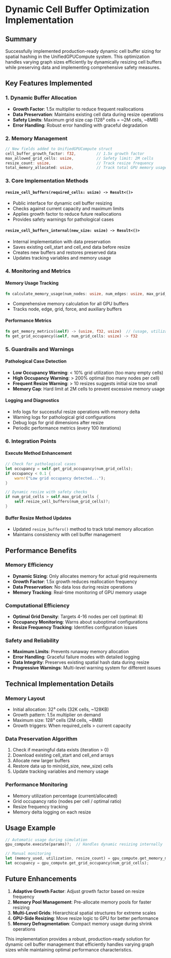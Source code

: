 # Dynamic Cell Buffer Optimization Implementation

## Summary
Successfully implemented production-ready dynamic cell buffer sizing for spatial hashing in the UnifiedGPUCompute system. This optimization handles varying graph sizes efficiently by dynamically resizing cell buffers while preserving data and implementing comprehensive safety measures.

## Key Features Implemented

### 1. Dynamic Buffer Allocation
- **Growth Factor**: 1.5x multiplier to reduce frequent reallocations
- **Data Preservation**: Maintains existing cell data during resize operations
- **Safety Limits**: Maximum grid size cap (128³ cells = ~2M cells, ~8MB)
- **Error Handling**: Robust error handling with graceful degradation

### 2. Memory Management
```rust
// New fields added to UnifiedGPUCompute struct
cell_buffer_growth_factor: f32,         // 1.5x growth factor
max_allowed_grid_cells: usize,          // Safety limit: 2M cells
resize_count: usize,                    // Track resize frequency
total_memory_allocated: usize,          // Track total GPU memory usage
```

### 3. Core Implementation Methods

#### `resize_cell_buffers(required_cells: usize) -> Result<()>`
- Public interface for dynamic cell buffer resizing
- Checks against current capacity and maximum limits
- Applies growth factor to reduce future reallocations
- Provides safety warnings for pathological cases

#### `resize_cell_buffers_internal(new_size: usize) -> Result<()>`
- Internal implementation with data preservation
- Saves existing cell_start and cell_end data before resize
- Creates new buffers and restores preserved data
- Updates tracking variables and memory usage

### 4. Monitoring and Metrics

#### Memory Usage Tracking
```rust
fn calculate_memory_usage(num_nodes: usize, num_edges: usize, max_grid_cells: usize) -> usize
```
- Comprehensive memory calculation for all GPU buffers
- Tracks node, edge, grid, force, and auxiliary buffers

#### Performance Metrics
```rust
fn get_memory_metrics(&self) -> (usize, f32, usize)  // (usage, utilization, resize_count)
fn get_grid_occupancy(&self, num_grid_cells: usize) -> f32
```

### 5. Guardrails and Warnings

#### Pathological Case Detection
- **Low Occupancy Warning**: < 10% grid utilization (too many empty cells)
- **High Occupancy Warning**: > 200% optimal (too many nodes per cell)
- **Frequent Resize Warning**: > 10 resizes suggests initial size too small
- **Memory Cap**: Hard limit at 2M cells to prevent excessive memory usage

#### Logging and Diagnostics
- Info logs for successful resize operations with memory delta
- Warning logs for pathological grid configurations
- Debug logs for grid dimensions after resize
- Periodic performance metrics (every 100 iterations)

### 6. Integration Points

#### Execute Method Enhancement
```rust
// Check for pathological cases
let occupancy = self.get_grid_occupancy(num_grid_cells);
if occupancy < 0.1 {
    warn!("Low grid occupancy detected...");
}

// Dynamic resize with safety checks
if num_grid_cells > self.max_grid_cells {
    self.resize_cell_buffers(num_grid_cells)?;
}
```

#### Buffer Resize Method Updates
- Updated `resize_buffers()` method to track total memory allocation
- Maintains consistency with cell buffer management

## Performance Benefits

### Memory Efficiency
- **Dynamic Sizing**: Only allocates memory for actual grid requirements
- **Growth Factor**: 1.5x growth reduces reallocation frequency
- **Data Preservation**: No data loss during resize operations
- **Memory Tracking**: Real-time monitoring of GPU memory usage

### Computational Efficiency
- **Optimal Grid Density**: Targets 4-16 nodes per cell (optimal: 8)
- **Occupancy Monitoring**: Warns about suboptimal configurations
- **Resize Frequency Tracking**: Identifies configuration issues

### Safety and Reliability
- **Maximum Limits**: Prevents runaway memory allocation
- **Error Handling**: Graceful failure modes with detailed logging
- **Data Integrity**: Preserves existing spatial hash data during resize
- **Progressive Warnings**: Multi-level warning system for different issues

## Technical Implementation Details

### Memory Layout
- Initial allocation: 32³ cells (32K cells, ~128KB)
- Growth pattern: 1.5x multiplier on demand
- Maximum size: 128³ cells (2M cells, ~8MB)
- Growth triggers: When required_cells > current capacity

### Data Preservation Algorithm
1. Check if meaningful data exists (iteration > 0)
2. Download existing cell_start and cell_end arrays
3. Allocate new larger buffers
4. Restore data up to min(old_size, new_size) cells
5. Update tracking variables and memory usage

### Performance Monitoring
- Memory utilization percentage (current/allocated)
- Grid occupancy ratio (nodes per cell / optimal ratio)
- Resize frequency tracking
- Memory delta logging on each resize

## Usage Example
```rust
// Automatic usage during simulation
gpu_compute.execute(params)?;  // Handles dynamic resizing internally

// Manual monitoring
let (memory_used, utilization, resize_count) = gpu_compute.get_memory_metrics();
let occupancy = gpu_compute.get_grid_occupancy(num_grid_cells);
```

## Future Enhancements
1. **Adaptive Growth Factor**: Adjust growth factor based on resize frequency
2. **Memory Pool Management**: Pre-allocate memory pools for faster resizing  
3. **Multi-Level Grids**: Hierarchical spatial structures for extreme scales
4. **GPU-Side Resizing**: Move resize logic to GPU for better performance
5. **Memory Defragmentation**: Compact memory usage during shrink operations

This implementation provides a robust, production-ready solution for dynamic cell buffer management that efficiently handles varying graph sizes while maintaining optimal performance characteristics.